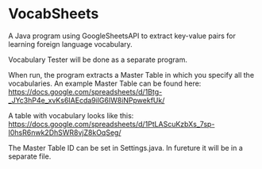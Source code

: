 # VocabSheets
A Java program using GoogleSheetsAPI to extract key-value pairs for learning foreign language vocabulary.

Vocabulary Tester will be done as a separate program.

When run, the program extracts a Master Table in which you specify all the vocabularies.
An example Master Table can be found here: https://docs.google.com/spreadsheets/d/1Btg-_JYc3hP4e_xvKs6IAEcda9ilG6IW8iNPpwekfUk/

A table with vocabulary looks like this:
https://docs.google.com/spreadsheets/d/1PtLAScuKzbXs_7sp-I0hsR6nwk2DhSWR8vjZ8kOqSeg/

The Master Table ID can be set in Settings.java.
In fureture it will be in a separate file.

